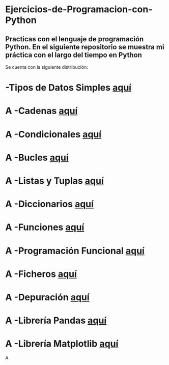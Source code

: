 # Ejercicios-de-Programacion-con-Python

Practicas con el lenguaje de programación Python.
En el siguiente repositorio se muestra mi práctica con el largo del tiempo en Python
----------------------------------------------------------------------------------------
Se cuenta con la siguiente distribución:

-Tipos de Datos Simples [aquí]()
================================
A
-Cadenas [aquí]()
================================
A
-Condicionales [aquí]()
================================
A
-Bucles [aquí]()
================================
A
-Listas y Tuplas [aquí]()
================================
A
-Diccionarios [aquí]()
================================
A
-Funciones [aquí]()
================================
A
-Programación Funcional [aquí]()
================================
A
-Ficheros [aquí]()
================================
A
-Depuración [aquí]()
================================
A
-Librería Pandas [aquí]()
================================
A
-Librería Matplotlib [aquí]()
================================
A
